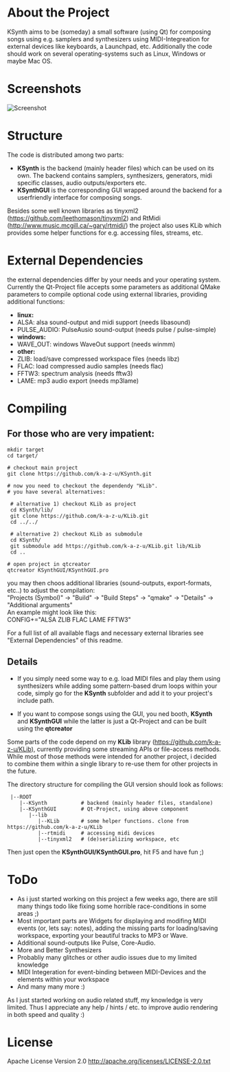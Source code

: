 # About the Project
KSynth aims to be (someday) a small software (using Qt) for composing songs using e.g. samplers and synthesizers using MIDI-Integreation for external devices like keyboards, a Launchpad, etc.
Additionally the code should work on several operating-systems such as Linux, Windows or maybe Mac OS.

# Screenshots

![Screenshot](http://imageshack.com/a/img849/2286/aos6.png)

# Structure
The code is distributed among two parts:
* **KSynth** is the backend (mainly header files) which can be used on its own. The backend contains samplers, synthesizers, generators, midi specific classes, audio outputs/exporters etc.
* **KSynthGUI** is the corresponding GUI wrapped around the backend for a userfriendly interface for composing songs.

Besides some well known libraries as tinyxml2 (https://github.com/leethomason/tinyxml2) and RtMidi (http://www.music.mcgill.ca/~gary/rtmidi/) the project also uses KLib which provides some helper functions for e.g. accessing files, streams, etc.


# External Dependencies
the external dependencies differ by your needs and your operating system. Currently the Qt-Project file accepts some parameters as additional QMake parameters to compile optional code using external libraries, providing additional functions:

* **linux:**
 * ALSA: alsa sound-output and midi support (needs libasound)
 * PULSE_AUDIO: PulseAusio sound-output (needs pulse / pulse-simple)
* **windows:**
 * WAVE_OUT: windows WaveOut support (needs winmm)
* **other:**
 * ZLIB: load/save compressed workspace files (needs libz)
 * FLAC: load compressed audio samples (needs flac)
 * FFTW3: spectrum analysis (needs fftw3)
 * LAME: mp3 audio export (needs mp3lame)



# Compiling

## For those who are very impatient:
```
mkdir target
cd target/

# checkout main project
git clone https://github.com/k-a-z-u/KSynth.git

# now you need to checkout the dependendy "KLib".
# you have several alternatives:

 # alternative 1) checkout KLib as project
 cd KSynth/lib/
 git clone https://github.com/k-a-z-u/KLib.git
 cd ../../

 # alternative 2) checkout KLib as submodule
 cd KSynth/
 git submodule add https://github.com/k-a-z-u/KLib.git lib/KLib
 cd ..

# open project in qtcreator
qtcreator KSynthGUI/KSynthGUI.pro
```

you may then choos additional libraries (sound-outputs, export-formats, etc..) to adjust the compilation:  
"Projects (Symbol)" -> "Build" -> "Build Steps" -> "qmake" -> "Details" -> "Additional arguments"  
An example might look like this:  
  CONFIG+="ALSA ZLIB FLAC LAME FFTW3"  
  
For a full list of all available flags and necessary external libraries see "External Dependencies" of this readme.

## Details

* If you simply need some way to e.g. load MIDI files and play them using synthesizers while adding some pattern-based drum loops within your code, simply go for the **KSynth** subfolder and add it to your project's include path.

* If you want to compose songs using the GUI, you ned booth, **KSynth** and **KSynthGUI** while the latter is just a Qt-Project and can be built using the **qtcreator**

Some parts of the code depend on my **KLib** library (https://github.com/k-a-z-u/KLib), currently providing some streaming APIs or file-access methods. While most of those methods were intended for another project, i decided to combine them within a single library to re-use them for other projects in the future.

The directory structure for compiling the GUI version should look as follows:

```
 |--ROOT
    |--KSynth           # backend (mainly header files, standalone)
    |--KSynthGUI        # Qt-Project, using above component
       |--lib
          |--KLib       # some helper functions. clone from https://github.com/k-a-z-u/KLib
          |--rtmidi     # accessing midi devices
          |--tinyxml2   # (de)serializing workspace, etc
```

Then just open the **KSynthGUI/KSynthGUI.pro**, hit F5 and have fun ;)

# ToDo
* As i just started working on this project a few weeks ago, there are still many things todo like fixing some horrible race-conditions in some areas ;)
* Most important parts are Widgets for displaying and modifing MIDI events (or, lets say: notes), adding the missing parts for loading/saving workspace, exporting your beautiful tracks to MP3 or Wave.
* Additional sound-outputs like Pulse, Core-Audio.
* More and Better Synthesizers
 * Probabliy many glitches or other audio issues due to my limited knowledge
* MIDI Integeration for event-binding between MIDI-Devices and the elements within your workspace
* And many many more :)

As I just started working on audio related stuff, my knowledge is very limited. Thus I appreciate any help / hints / etc. to improve audio rendering in both speed and quality :)

# License
Apache License Version 2.0
http://apache.org/licenses/LICENSE-2.0.txt

